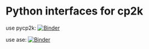# Python interfaces for cp2k
use pycp2k: 
[![Binder](https://mybinder.org/badge_logo.svg)](https://mybinder.org/v2/gh/jan-janssen/cp2k-example/master?filepath=pycp2k.ipynb)

use ase:
[![Binder](https://mybinder.org/badge_logo.svg)](https://mybinder.org/v2/gh/jan-janssen/cp2k-example/master?filepath=ase.ipynb)
